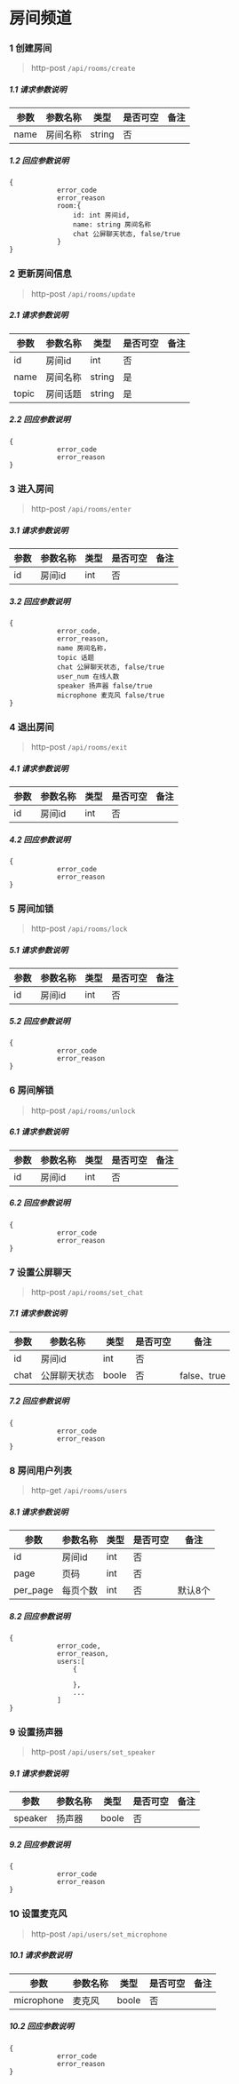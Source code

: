 # 房间频道

### 1 创建房间

> http-post ```/api/rooms/create```

##### 1.1 请求参数说明
|参数|参数名称|类型|是否可空|备注
|---|---|---|---|---
|name|房间名称|string|否|

##### 1.2 回应参数说明
```
{
		    error_code
		    error_reason
            room:{
                id: int 房间id,
                name: string 房间名称
                chat 公屏聊天状态, false/true
            } 
}
```

### 2 更新房间信息

> http-post ```/api/rooms/update```

##### 2.1 请求参数说明
|参数|参数名称|类型|是否可空|备注
|---|---|---|---|---
|id|房间id|int|否|
|name|房间名称|string|是|
|topic|房间话题|string|是|

##### 2.2 回应参数说明
```
{
		    error_code
		    error_reason
}
```

### 3 进入房间

> http-post ```/api/rooms/enter```

##### 3.1 请求参数说明
|参数|参数名称|类型|是否可空|备注
|---|---|---|---|---
|id|房间id|int|否|

##### 3.2 回应参数说明
```
{
		    error_code,
		    error_reason,
		    name 房间名称，
		    topic 话题
		    chat 公屏聊天状态, false/true
		    user_num 在线人数
		    speaker 扬声器 false/true
		    microphone 麦克风 false/true
}
```

### 4 退出房间

> http-post ```/api/rooms/exit```

##### 4.1 请求参数说明
|参数|参数名称|类型|是否可空|备注
|---|---|---|---|---
|id|房间id|int|否|

##### 4.2 回应参数说明
```
{
		    error_code
		    error_reason
}
```

### 5 房间加锁

> http-post ```/api/rooms/lock```

##### 5.1 请求参数说明
|参数|参数名称|类型|是否可空|备注
|---|---|---|---|---
|id|房间id|int|否|

##### 5.2 回应参数说明
```
{
		    error_code
		    error_reason
}
```

### 6 房间解锁

> http-post ```/api/rooms/unlock```

##### 6.1 请求参数说明
|参数|参数名称|类型|是否可空|备注
|---|---|---|---|---
|id|房间id|int|否|

##### 6.2 回应参数说明
```
{
		    error_code
		    error_reason
}
```

### 7 设置公屏聊天

> http-post ```/api/rooms/set_chat```

##### 7.1 请求参数说明
|参数|参数名称|类型|是否可空|备注
|---|---|---|---|---
|id|房间id|int|否|
|chat|公屏聊天状态|boole|否|false、true

##### 7.2 回应参数说明
```
{
		    error_code
		    error_reason
}
```

### 8 房间用户列表

> http-get ```/api/rooms/users```

##### 8.1 请求参数说明
|参数|参数名称|类型|是否可空|备注
|---|---|---|---|---
|id|房间id|int|否|
|page|页码|int|否|
|per_page|每页个数|int|否|默认8个

##### 8.2 回应参数说明
```
{
		    error_code,
		    error_reason,
		    users:[
		        {
		           
		        },
		        ...
		    ]
}
```


### 9 设置扬声器

> http-post ```/api/users/set_speaker```

##### 9.1 请求参数说明
|参数|参数名称|类型|是否可空|备注
|---|---|---|---|---
|speaker|扬声器|boole|否|

##### 9.2 回应参数说明
```
{
		    error_code
		    error_reason
}
```


### 10 设置麦克风

> http-post ```/api/users/set_microphone```

##### 10.1 请求参数说明
|参数|参数名称|类型|是否可空|备注
|---|---|---|---|---
|microphone|麦克风|boole|否|

##### 10.2 回应参数说明
```
{
		    error_code
		    error_reason
}
```
